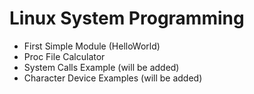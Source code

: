 # Linux System Programming

* First Simple Module (HelloWorld)
* Proc File Calculator
* System Calls Example (will be added)
* Character Device Examples (will be added)
